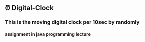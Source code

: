 ##  ⏰ Digital-Clock
### This is the moving digital clock per 10sec by randomly
#### assignment in java programming lecture
